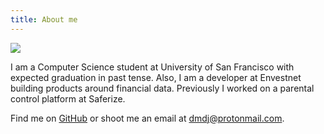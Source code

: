 ```yaml
---
title: About me
---
```

![](https://avatars0.githubusercontent.com/u/8516301?s=460&v=4?style=centerme) 

I am a Computer Science student at University of San Francisco with expected graduation in past tense. Also, I am a developer at Envestnet building products around financial data. Previously I worked on a parental control platform at Saferize.

Find me on [GitHub](https://github.com/djokicx) or shoot me an email at [dmdj@protonmail.com](dmdj@protonmail.com).
